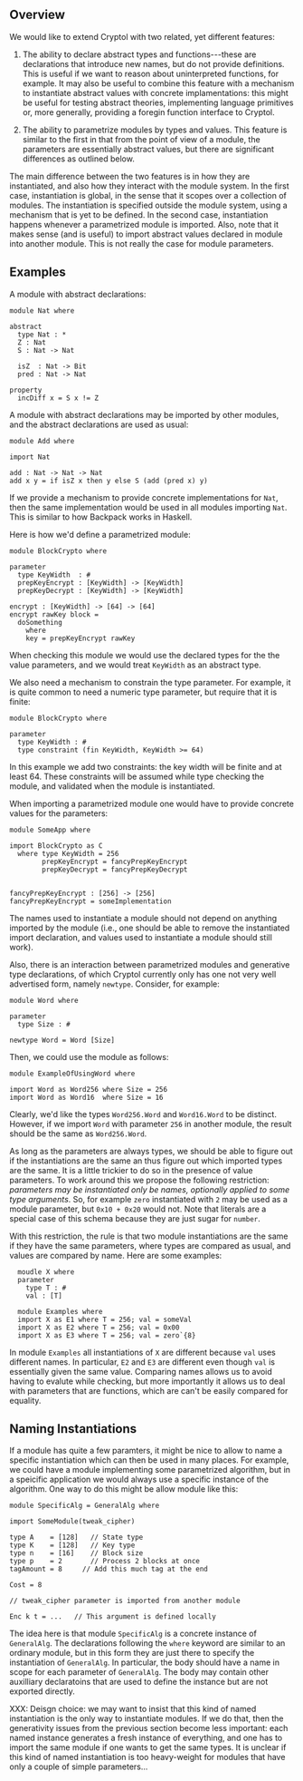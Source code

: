 Overview
--------

We would like to extend Cryptol with two related, yet different features:

  1. The ability to declare abstract types and functions---these are
    declarations that introduce new names, but do not provide definitions.
    This is useful if we want to reason about uninterpreted functions,
    for example.  It may also be useful to combine this feature with a
    mechanism to instantiate abstract values with concrete implamentations:
    this might be useful for testing abstract theories,
    implementing language primitives or, more generally, providing a
    foregin function interface to Cryptol.

  2. The ability to parametrize modules by types and values.  This feature
    is similar to the first in that from the point of view of a module,
    the parameters are essentially abstract values, but there are significant
    differences as outlined below.

The main difference between the two features is in how they are instantiated,
and also how they interact with the module system.  In the first case,
instantiation is global, in the sense that it scopes over a collection
of modules.   The instantiation is specified outside the module system,
using a mechanism that is yet to be defined.   In the second case,
instantiation happens whenever a parametrized module is imported.  Also,
note that it makes sense (and is useful) to import abstract values declared
in module into another module.   This is not really the case for module
parameters.

Examples
--------

A module with abstract declarations:

    module Nat where

    abstract
      type Nat : *
      Z : Nat
      S : Nat -> Nat

      isZ  : Nat -> Bit
      pred : Nat -> Nat

    property
      incDiff x = S x != Z

A module with abstract declarations may be imported by other modules, and
the abstract declarations are used as usual:

    module Add where

    import Nat

    add : Nat -> Nat -> Nat
    add x y = if isZ x then y else S (add (pred x) y)

If we provide a mechanism to provide concrete implementations for `Nat`,
then the same implementation would be used in all modules importing `Nat`.
This is similar to how Backpack works in Haskell.

Here is how we'd define a parametrized module:

    module BlockCrypto where

    parameter
      type KeyWidth  : #
      prepKeyEncrypt : [KeyWidth] -> [KeyWidth]
      prepKeyDecrypt : [KeyWidth] -> [KeyWidth]

    encrypt : [KeyWidth] -> [64] -> [64]
    encrypt rawKey block =
      doSomething
        where
        key = prepKeyEncrypt rawKey

When checking this module we would use the declared types for the the
value parameters, and we would treat `KeyWidth` as an abstract type.

We also need a mechanism to constrain the type parameter.  For example,
it is quite common to need a numeric type parameter, but require that
it is finite:

    module BlockCrypto where

    parameter
      type KeyWidth : #
      type constraint (fin KeyWidth, KeyWidth >= 64)

In this example we add two constraints: the key width will be finite
and at least 64.   These constraints will be assumed while
type checking the module, and validated when the module is instantiated.





When importing a parametrized module one would have to provide concrete
values for the parameters:

    module SomeApp where

    import BlockCrypto as C
      where type KeyWidth = 256
            prepKeyEncrypt = fancyPrepKeyEncrypt
            prepKeyDecrypt = fancyPrepKeyDecrypt


    fancyPrepKeyEncrypt : [256] -> [256]
    fancyPrepKeyEncrypt = someImplementation

The names used to instantiate a module should not depend on anything imported
by the module (i.e., one should be able to remove the instantiated import
declaration, and values used to instantiate a module should still work).

Also, there is an interaction between parametrized modules and generative
type declarations, of which Cryptol currently only has one not very well
advertised form, namely `newtype`.  Consider, for example:

    module Word where

    parameter
      type Size : #

    newtype Word = Word [Size]

Then, we could use the module as follows:

    module ExampleOfUsingWord where

    import Word as Word256 where Size = 256
    import Word as Word16  where Size = 16

Clearly, we'd like the types `Word256.Word` and `Word16.Word` to be distinct.
However, if we import `Word` with parameter `256` in another module, the
result should be the same as `Word256.Word`.

As long as the parameters are always types, we should be able to figure out
if the instantiations are the same an thus figure out which imported
types are the same.  It is a little trickier to do so in the presence of
value parameters.   To work around this we propose the following restriction:
*parameters may be instantiated only be names, optionally applied to some
type arguments*.  So, for example `zero` instantiated with `2` may
be used as a module parameter, but `0x10 + 0x20` would not.
Note that literals are a special case of this schema because they
are just sugar for `number`.

With this restriction, the rule is that two module instantiations are the
same if they have the same parameters, where types are compared as usual,
and values are compared by name.  Here are some examples:

      moudle X where
      parameter
        type T : #
        val : [T]

      module Examples where
      import X as E1 where T = 256; val = someVal
      import X as E2 where T = 256; val = 0x00
      import X as E3 where T = 256; val = zero`{8}

In module `Examples` all instantiations of `X` are different because `val`
uses different names.  In particular, `E2` and `E3` are different even though
`val` is essentially given the same value.  Comparing names allows us to
avoid having to evalute while checking, but more importantly it allows us
to deal with parameters that are functions, which are can't be easily compared
for equality.

Naming Instantiations
---------------------

If a module has quite a few paramters, it might be nice to allow to
name a specific instantiation which can then be used in many places.
For example, we could have a module implementing some parametrized algorithm,
but in a speicific application we would always use a specific instance of
the algorithm.  One way to do this might be allow module like this:

    module SpecificAlg = GeneralAlg where

    import SomeModule(tweak_cipher)

    type A    = [128]   // State type
    type K    = [128]   // Key type
    type n    = [16]    // Block size
    type p    = 2       // Process 2 blocks at once
    tagAmount = 8     // Add this much tag at the end

    Cost = 8

    // tweak_cipher parameter is imported from another module

    Enc k t = ...   // This argument is defined locally


The idea here is that module `SpecificAlg` is a concrete instance
of `GeneralAlg`.  The declarations following the `where` keyword are
similar to an ordinary module, but in this form they are just there
to specify the instantiation of `GeneralAlg`.  In particular, the
body should have a name in scope for each parameter of `GeneralAlg`.
The body may contain other auxilliary declaratoins that are used
to define the instance but are not exported directly.

XXX: Deisgn choice: we may want to insist that this kind of named instantiation
is the only way to instantiate modules.  If we do that, then the generativity
issues from the previous section become less important: each named instance
generates a fresh instance of everything, and one has to import the same module
if one wants to get the same types.  It is unclear if this kind of named
instantiation is too heavy-weight for modules that have only a couple of
simple parameters...
